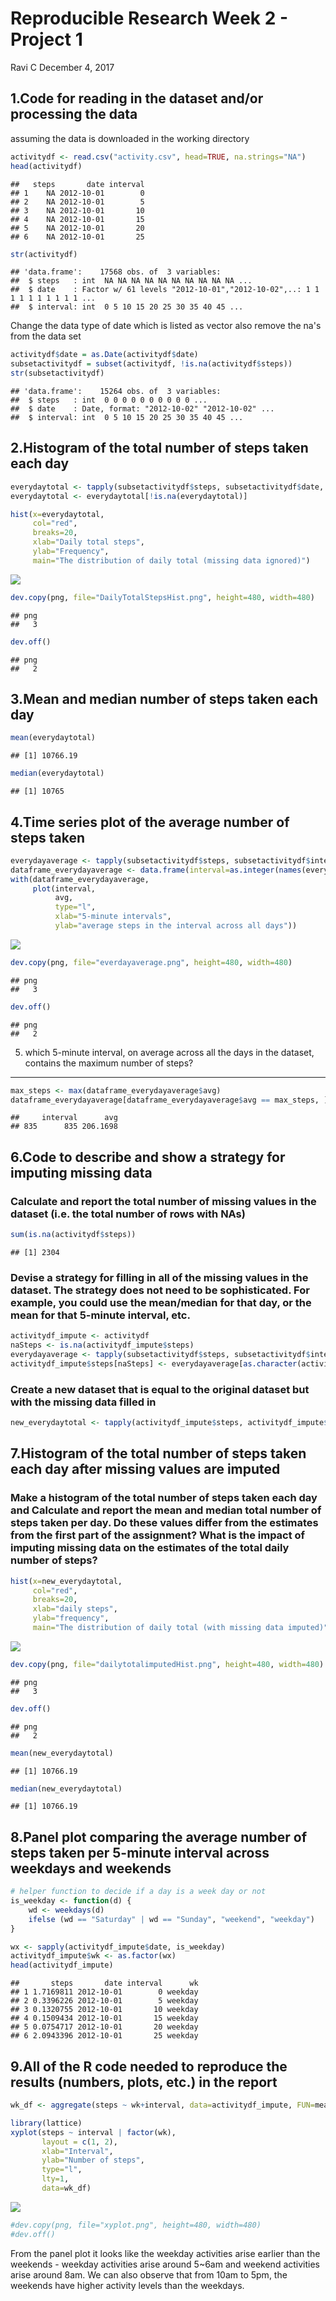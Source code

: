 Reproducible Research Week 2 - Project 1
================
Ravi C
December 4, 2017

1.Code for reading in the dataset and/or processing the data
------------------------------------------------------------

assuming the data is downloaded in the working directory

``` r
activitydf <- read.csv("activity.csv", head=TRUE, na.strings="NA")
head(activitydf)
```

    ##   steps       date interval
    ## 1    NA 2012-10-01        0
    ## 2    NA 2012-10-01        5
    ## 3    NA 2012-10-01       10
    ## 4    NA 2012-10-01       15
    ## 5    NA 2012-10-01       20
    ## 6    NA 2012-10-01       25

``` r
str(activitydf)
```

    ## 'data.frame':    17568 obs. of  3 variables:
    ##  $ steps   : int  NA NA NA NA NA NA NA NA NA NA ...
    ##  $ date    : Factor w/ 61 levels "2012-10-01","2012-10-02",..: 1 1 1 1 1 1 1 1 1 1 ...
    ##  $ interval: int  0 5 10 15 20 25 30 35 40 45 ...

Change the data type of date which is listed as vector also remove the na's from the data set

``` r
activitydf$date = as.Date(activitydf$date)
subsetactivitydf = subset(activitydf, !is.na(activitydf$steps))
str(subsetactivitydf)
```

    ## 'data.frame':    15264 obs. of  3 variables:
    ##  $ steps   : int  0 0 0 0 0 0 0 0 0 0 ...
    ##  $ date    : Date, format: "2012-10-02" "2012-10-02" ...
    ##  $ interval: int  0 5 10 15 20 25 30 35 40 45 ...

2.Histogram of the total number of steps taken each day
-------------------------------------------------------

``` r
everydaytotal <- tapply(subsetactivitydf$steps, subsetactivitydf$date, sum, na.rm=TRUE, simplify=T)
everydaytotal <- everydaytotal[!is.na(everydaytotal)]

hist(x=everydaytotal,
     col="red",
     breaks=20,
     xlab="Daily total steps",
     ylab="Frequency",
     main="The distribution of daily total (missing data ignored)")
```

![](unnamed-chunk-3-1.png)

``` r
dev.copy(png, file="DailyTotalStepsHist.png", height=480, width=480) 
```

    ## png 
    ##   3

``` r
dev.off() 
```

    ## png 
    ##   2

3.Mean and median number of steps taken each day
------------------------------------------------

``` r
mean(everydaytotal)
```

    ## [1] 10766.19

``` r
median(everydaytotal)
```

    ## [1] 10765

4.Time series plot of the average number of steps taken
-------------------------------------------------------

``` r
everydayaverage <- tapply(subsetactivitydf$steps, subsetactivitydf$interval, mean, na.rm=TRUE, simplify=T)
dataframe_everydayaverage <- data.frame(interval=as.integer(names(everydayaverage)), avg=everydayaverage)
with(dataframe_everydayaverage,
     plot(interval,
          avg,
          type="l",
          xlab="5-minute intervals",
          ylab="average steps in the interval across all days"))
```

![](unnamed-chunk-6-1.png)

``` r
dev.copy(png, file="everdayaverage.png", height=480, width=480) 
```

    ## png 
    ##   3

``` r
dev.off() 
```

    ## png 
    ##   2

5. which 5-minute interval, on average across all the days in the dataset, contains the maximum number of steps?
----------------------------------------------------------------------------------------------------------------

``` r
max_steps <- max(dataframe_everydayaverage$avg)
dataframe_everydayaverage[dataframe_everydayaverage$avg == max_steps, ]
```

    ##     interval      avg
    ## 835      835 206.1698

6.Code to describe and show a strategy for imputing missing data
----------------------------------------------------------------

### Calculate and report the total number of missing values in the dataset (i.e. the total number of rows with NAs)

``` r
sum(is.na(activitydf$steps))
```

    ## [1] 2304

### Devise a strategy for filling in all of the missing values in the dataset. The strategy does not need to be sophisticated. For example, you could use the mean/median for that day, or the mean for that 5-minute interval, etc.

``` r
activitydf_impute <- activitydf
naSteps <- is.na(activitydf_impute$steps)
everydayaverage <- tapply(subsetactivitydf$steps, subsetactivitydf$interval, mean, na.rm=TRUE, simplify=T)
activitydf_impute$steps[naSteps] <- everydayaverage[as.character(activitydf_impute$interval[naSteps])]
```

### Create a new dataset that is equal to the original dataset but with the missing data filled in

``` r
new_everydaytotal <- tapply(activitydf_impute$steps, activitydf_impute$date, sum, na.rm=TRUE, simplify=T)
```

7.Histogram of the total number of steps taken each day after missing values are imputed
----------------------------------------------------------------------------------------

### Make a histogram of the total number of steps taken each day and Calculate and report the mean and median total number of steps taken per day. Do these values differ from the estimates from the first part of the assignment? What is the impact of imputing missing data on the estimates of the total daily number of steps?

``` r
hist(x=new_everydaytotal,
     col="red",
     breaks=20,
     xlab="daily steps",
     ylab="frequency",
     main="The distribution of daily total (with missing data imputed)")
```

![](unnamed-chunk-11-1.png)

``` r
dev.copy(png, file="dailytotalimputedHist.png", height=480, width=480) 
```

    ## png 
    ##   3

``` r
dev.off()
```

    ## png 
    ##   2

``` r
mean(new_everydaytotal)
```

    ## [1] 10766.19

``` r
median(new_everydaytotal)
```

    ## [1] 10766.19

8.Panel plot comparing the average number of steps taken per 5-minute interval across weekdays and weekends
-----------------------------------------------------------------------------------------------------------

``` r
# helper function to decide if a day is a week day or not
is_weekday <- function(d) {
    wd <- weekdays(d)
    ifelse (wd == "Saturday" | wd == "Sunday", "weekend", "weekday")
}

wx <- sapply(activitydf_impute$date, is_weekday)
activitydf_impute$wk <- as.factor(wx)
head(activitydf_impute)
```

    ##       steps       date interval      wk
    ## 1 1.7169811 2012-10-01        0 weekday
    ## 2 0.3396226 2012-10-01        5 weekday
    ## 3 0.1320755 2012-10-01       10 weekday
    ## 4 0.1509434 2012-10-01       15 weekday
    ## 5 0.0754717 2012-10-01       20 weekday
    ## 6 2.0943396 2012-10-01       25 weekday

9.All of the R code needed to reproduce the results (numbers, plots, etc.) in the report
----------------------------------------------------------------------------------------

``` r
wk_df <- aggregate(steps ~ wk+interval, data=activitydf_impute, FUN=mean)

library(lattice)
xyplot(steps ~ interval | factor(wk),
       layout = c(1, 2),
       xlab="Interval",
       ylab="Number of steps",
       type="l",
       lty=1,
       data=wk_df)
```

![](unnamed-chunk-15-1.png)

``` r
#dev.copy(png, file="xyplot.png", height=480, width=480) 
#dev.off()
```

From the panel plot it looks like the weekday activities arise earlier than the weekends - weekday activities arise around 5~6am and weekend activities arise around 8am. We can also observe that from 10am to 5pm, the weekends have higher activity levels than the weekdays.
